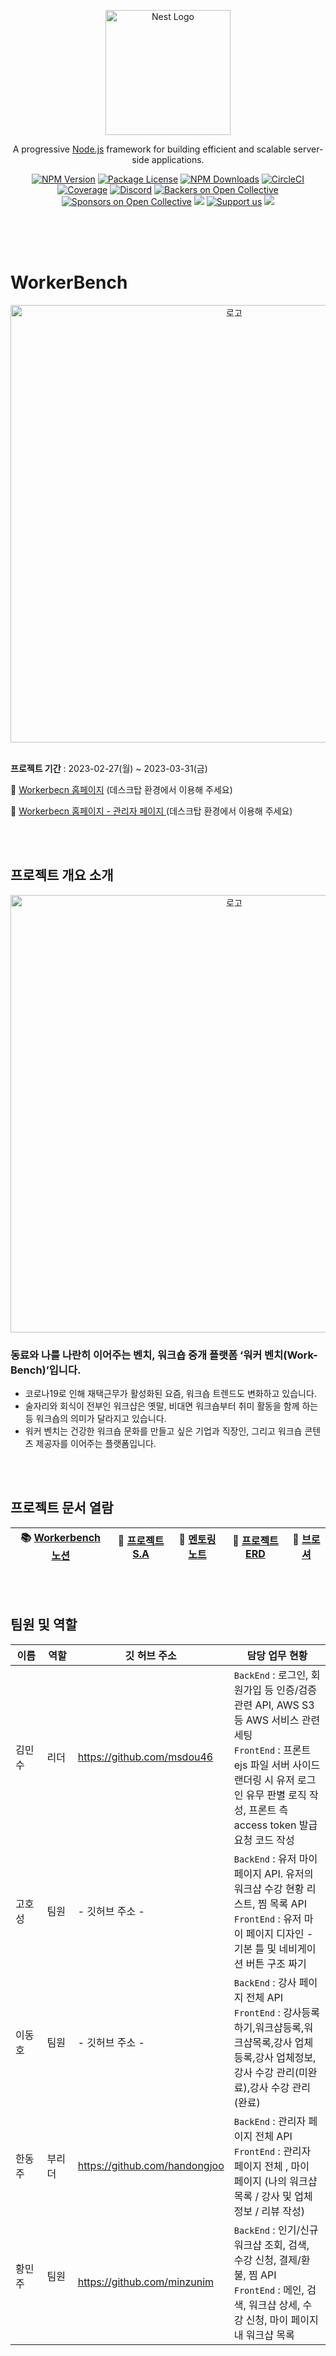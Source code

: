 <p align="center">
  <a href="http://nestjs.com/" target="blank"><img src="https://nestjs.com/img/logo-small.svg" width="200" alt="Nest Logo" /></a>
</p>

[circleci-image]: https://img.shields.io/circleci/build/github/nestjs/nest/master?token=abc123def456
[circleci-url]: https://circleci.com/gh/nestjs/nest

  <p align="center">A progressive <a href="http://nodejs.org" target="_blank">Node.js</a> framework for building efficient and scalable server-side applications.</p>
    <p align="center">
<a href="https://www.npmjs.com/~nestjscore" target="_blank"><img src="https://img.shields.io/npm/v/@nestjs/core.svg" alt="NPM Version" /></a>
<a href="https://www.npmjs.com/~nestjscore" target="_blank"><img src="https://img.shields.io/npm/l/@nestjs/core.svg" alt="Package License" /></a>
<a href="https://www.npmjs.com/~nestjscore" target="_blank"><img src="https://img.shields.io/npm/dm/@nestjs/common.svg" alt="NPM Downloads" /></a>
<a href="https://circleci.com/gh/nestjs/nest" target="_blank"><img src="https://img.shields.io/circleci/build/github/nestjs/nest/master" alt="CircleCI" /></a>
<a href="https://coveralls.io/github/nestjs/nest?branch=master" target="_blank"><img src="https://coveralls.io/repos/github/nestjs/nest/badge.svg?branch=master#9" alt="Coverage" /></a>
<a href="https://discord.gg/G7Qnnhy" target="_blank"><img src="https://img.shields.io/badge/discord-online-brightgreen.svg" alt="Discord"/></a>
<a href="https://opencollective.com/nest#backer" target="_blank"><img src="https://opencollective.com/nest/backers/badge.svg" alt="Backers on Open Collective" /></a>
<a href="https://opencollective.com/nest#sponsor" target="_blank"><img src="https://opencollective.com/nest/sponsors/badge.svg" alt="Sponsors on Open Collective" /></a>
  <a href="https://paypal.me/kamilmysliwiec" target="_blank"><img src="https://img.shields.io/badge/Donate-PayPal-ff3f59.svg"/></a>
    <a href="https://opencollective.com/nest#sponsor"  target="_blank"><img src="https://img.shields.io/badge/Support%20us-Open%20Collective-41B883.svg" alt="Support us"></a>
  <a href="https://twitter.com/nestframework" target="_blank"><img src="https://img.shields.io/twitter/follow/nestframework.svg?style=social&label=Follow"></a>
</p>
  <!--[![Backers on Open Collective](https://opencollective.com/nest/backers/badge.svg)](https://opencollective.com/nest#backer)
  [![Sponsors on Open Collective](https://opencollective.com/nest/sponsors/badge.svg)](https://opencollective.com/nest#sponsor)-->

<br/>
<br/>
<br/>

# WorkerBench

<div align="center"><img src="https://d2y5u1z6769wng.cloudfront.net/base_images/readme_logo.png" alt="로고" width="700px"></div>

<br/>

**프로젝트 기간** : 2023-02-27(월) ~ 2023-03-31(금)

📖 [Workerbecn 홈페이지](http://msdou46-94.shop/) (데스크탑 환경에서 이용해 주세요)

📖 [Workerbecn 홈페이지 - 관리자 페이지 ](http://msdou46-94.shop/admin/login) (데스크탑 환경에서 이용해 주세요)

<br/>
<br/>

## 프로젝트 개요 소개

<div align="center"><img src="https://d2y5u1z6769wng.cloudfront.net/base_images/introduce_project.png" alt="로고" width="700px"></div>

### 동료와 나를 나란히 이어주는 벤치, 워크숍 중개 플랫폼 ‘워커 벤치(Work-Bench)’입니다.

- 코로나19로 인해 재택근무가 활성화된 요즘, 워크숍 트렌드도 변화하고 있습니다.
- 술자리와 회식이 전부인 워크샵은 옛말, 비대면 워크숍부터 취미 활동을 함께 하는 등 워크숍의 의미가 달라지고 있습니다.
- 워커 벤치는 건강한 워크숍 문화를 만들고 싶은 기업과 직장인, 그리고 워크숍 콘텐츠 제공자를 이어주는 플랫폼입니다.

<br/>
<br/>

## 프로젝트 문서 열람

| 📚 [Workerbench 노션](https://www.notion.so/7-ebc4b4e491d44187bbb3ba1ba01e31ce) | 🧩 [프로젝트 S.A](https://www.notion.so/Worker-Bench-S-A-933d80bfe63342db887234344eae6b4b) | 📝 [멘토링 노트](https://www.notion.so/752577fa2ec444939940621dc8f7999f) | 💾 [프로젝트 ERD](https://www.erdcloud.com/d/yHqRArd86ZtT2rgRh) | 💬 [브로셔](https://www.notion.so/c53f5fb8b7a44bb799cdfa2407178996) |
| ------------------------------------------------------------------------------- | ------------------------------------------------------------------------------------------ | ------------------------------------------------------------------------ | --------------------------------------------------------------- | ------------------------------------------------------------------- |

<br/>
<br/>

## 팀원 및 역할

| 이름                                              | 역할                                            | 깃 허브 주소                  | 담당 업무 현황                                                                                                                                                                                                          |
| ------------------------------------------------- | ----------------------------------------------- | ----------------------------- | ----------------------------------------------------------------------------------------------------------------------------------------------------------------------------------------------------------------------- |
| 김민수                                            | 리더                                            | https://github.com/msdou46    | `BackEnd` : 로그인, 회원가입 등 인증/검증 관련 API, AWS S3 등 AWS 서비스 관련 세팅 <br/> `FrontEnd` : 프론트 ejs 파일 서버 사이드 랜더링 시 유저 로그인 유무 판별 로직 작성, 프론트 측 access token 발급 요청 코드 작성 |
| 고호성                                            | 팀원                                            | - 깃허브 주소 -               | `BackEnd` : 유저 마이 페이지 API. 유저의 워크샵 수강 현황 리스트, 찜 목록 API <br/> `FrontEnd` : 유저 마이 페이지 디자인 - 기본 틀 및 네비게이션 버튼 구조 짜기                                                         |
| 이동호                                            | 팀원                                            | - 깃허브 주소 -               | `BackEnd` : 강사 페이지 전체 API <br/> `FrontEnd` : 강사등록하기,워크샵등록,워크샵목록,강사 업체 등록,강사 업체정보,강사 수강 관리(미완료),강사 수강 관리 (완료)                                                        |
| 한동주                                            | 부리더                                          | https://github.com/handongjoo | `BackEnd` : 관리자 페이지 전체 API <br/> `FrontEnd` : 관리자 페이지 전체 , 마이 페이지 (나의 워크샵 목록 / 강사 및 업체 정보 / 리뷰 작성)                                                                               |
| 황민주 &nbsp;&nbsp;&nbsp;&nbsp;&nbsp;&nbsp;&nbsp; | 팀원 &nbsp;&nbsp;&nbsp;&nbsp;&nbsp;&nbsp;&nbsp; | https://github.com/minzunim   | `BackEnd` : 인기/신규 워크샵 조회, 검색, 수강 신청, 결제/환불, 찜 API <br/> `FrontEnd` : 메인, 검색, 워크샵 상세, 수강 신청, 마이 페이지 내 워크샵 목록                                                                 |
